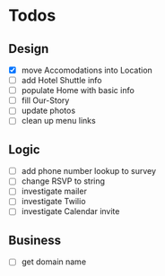 # Todos
## Design
- [x] move Accomodations into Location
- [ ] add Hotel Shuttle info
- [ ] populate Home with basic info
- [ ] fill Our-Story
- [ ] update photos
- [ ] clean up menu links

## Logic
- [ ] add phone number lookup to survey
- [ ] change RSVP to string
- [ ] investigate mailer
- [ ] investigate Twilio
- [ ] investigate Calendar invite

## Business
- [ ] get domain name